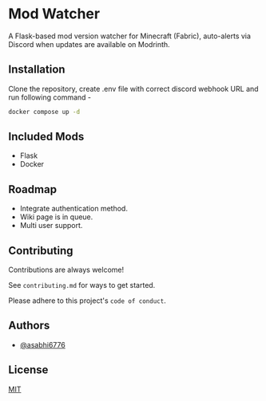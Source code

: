 
# Mod Watcher
A Flask-based mod version watcher for Minecraft (Fabric), auto-alerts via Discord when updates are available on Modrinth.


## Installation

Clone the repository, create .env file with correct discord webhook URL and run following command - 

```bash
docker compose up -d
```
    
## Included Mods

 - Flask
 - Docker


## Roadmap

- Integrate authentication method.
- Wiki page is in queue.
- Multi user support.


## Contributing

Contributions are always welcome!

See `contributing.md` for ways to get started.

Please adhere to this project's `code of conduct`.


## Authors

- [@asabhi6776](https://www.github.com/asabhi6776)


## License

[MIT](https://choosealicense.com/licenses/mit/)

